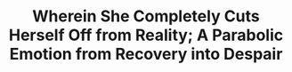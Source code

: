 ---
layout: project
title: Wherein She Completely Cuts Herself Off from Reality; A Parabolic Emotion from Recovery into Despair
blurb: My Bachelors degree dissertation project. An anthology of indefinitely repeatable poetic games.
year: 2024

id: parabolic
category: games
tags: games academia

screenshot-width: 480
screenshot-height: 270
screenshot-thumbnails: true
screenshots: 5

pdf: parabolic-emotion

links:
    - text: "itch.io"
      link: "https://kimeraroyal.itch.io/parabolic-emotion"
    - text: "Indiepocalypse #56"
      link: "https://pizzapranks.itch.io/indiepocalypse-56"
    - text: "ACM Hypertext Extended Abstract"
      link: "https://dl.acm.org/doi/10.1145/3648188.3676182"
---